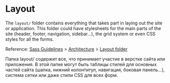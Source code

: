 # Layout

The `layout/` folder contains everything that takes part in laying out the site or application. This folder could have stylesheets for the main parts of the site (header, footer, navigation, sidebar…), the grid system or even CSS styles for all the forms.

Reference: [Sass Guidelines](https://sass-guidelin.es/) > [Architecture](https://sass-guidelin.es/#architecture) > [Layout folder](https://sass-guidelin.es/#layout-folder)

Папка layout/ содержит все, что принимает участие в верстке сайта или приложения.
В этой папке могут быть таблицы стилей для основных частей сайта (шапка, нижний колонтитул, навигация, боковая панель…), система сетки или даже стили CSS для всех форм.
